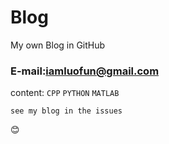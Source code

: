 # Blog

My own Blog in GitHub

### E-mail:iamluofun@gmail.com

content: `CPP` `PYTHON` `MATLAB`

```
see my blog in the issues
```

:blush: